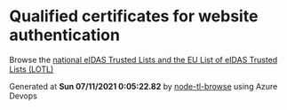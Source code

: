 # Qualified certificates for website authentication 
 Browse the [national eIDAS Trusted Lists and the EU List of eIDAS Trusted Lists (LOTL)](https://webgate.ec.europa.eu/tl-browser/#/) 
 
 
Generated at **Sun 07/11/2021  0:05:22.82** by [node-tl-browse](https://github.com/ymedlop/node-tl-browser) using Azure Devops 
